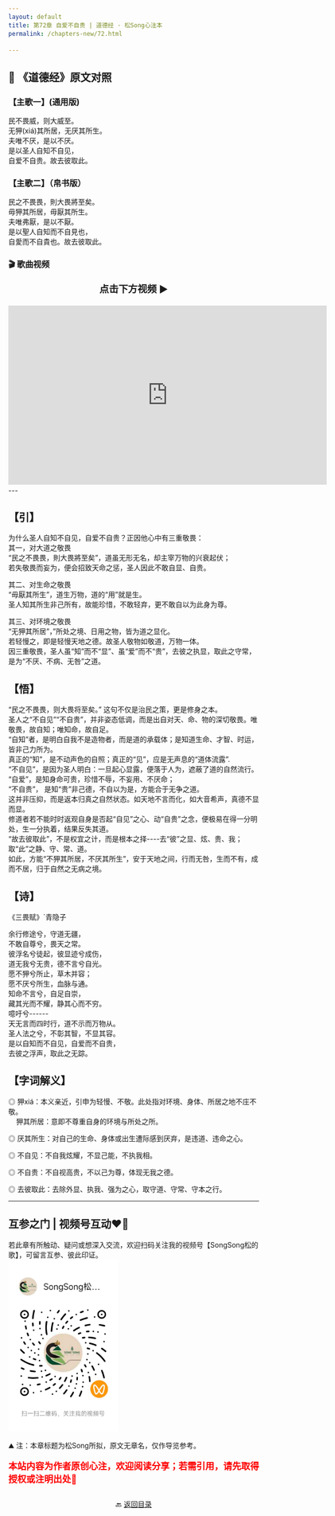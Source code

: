 ```yaml
---
layout: default
title: 第72章 自爱不自贵 | 道德经 · 松Song心注本
permalink: /chapters-new/72.html

---
```


## 📜 《道德经》原文对照
### 【主歌一】(通用版) 
民不畏威，则大威至。<br>
无狎(xiá)其所居，无厌其所生。<br>
夫唯不厌，是以不厌。<br>
是以圣人自知不自见，<br>
自爱不自贵。故去彼取此。<br>

### 【主歌二】（帛书版）
民之不畏畏，則大畏將至矣。<br>
毋狎其所居，毋厭其所生。<br>
夫唯弗厭，是以不厭。<br>
是以聖人自知而不自見也，<br>
自愛而不自貴也。故去彼取此。<br>

### 🎬 歌曲视频
<p style="text-align:center; font-size:1.2rem; font-weight:bold;">
  点击下方视频 ▶️
</p>

<iframe
  src="https://streamable.com/e/pm0l3y"
  width="640"
  height="360"
  frameborder="0"
  allowfullscreen
  loading="lazy">
</iframe>
---

## 【引】
为什么圣人自知不自见，自爱不自贵？正因他心中有三重敬畏：<br>
其一，对大道之敬畏<br>
“民之不畏畏，則大畏將至矣”，道虽无形无名，却主宰万物的兴衰起伏；<br>
若失敬畏而妄为，便会招致天命之惩，圣人因此不敢自显、自贵。<br>

其二、对生命之敬畏<br>
“毋厭其所生”，道生万物，道的“用”就是生。<br>
圣人知其所生非己所有，故能珍惜，不敢轻弃，更不敢自以为此身为尊。<br>

其三、对环境之敬畏<br>
“无狎其所居”，”所处之境、日用之物，皆为道之显化。<br>
若轻慢之，即是轻慢天地之德。故圣人敬物如敬道，万物一体。<br>
因三重敬畏，圣人虽“知”而不“显”、虽“爱”而不“贵”，去彼之执显，取此之守常，是为“不厌、不病、无咎”之道。<br>

## 【悟】
“民之不畏畏，则大畏将至矣。” 这句不仅是治民之策，更是修身之本。<br>
圣人之“不自见”“不自贵”，并非姿态低调，而是出自对天、命、物的深切敬畏。唯敬畏，故自知；唯知命，故自足。<br>
“自知”者，是明白自我不是造物者，而是道的承载体；是知道生命、才智、时运，皆非己力所为。<br>
真正的“知”，是不动声色的自照；真正的“见”，应是无声息的“道体流露”.<br>
“不自见”，是因为圣人明白：一旦起心显露，便落于人为，遮蔽了道的自然流行。<br>
“自爱”，是知身命可贵，珍惜不辱，不妄用、不厌命； <br>
“不自贵”， 是知“贵”非己德，不自以为是，方能合于无争之道。<br>
这并非压抑，而是返本归真之自然状态。如天地不言而化，如大音希声，真德不显而显。<br>
修道者若不能时时返观自身是否起“自见”之心、动“自贵”之念，便极易在得一分明处，生一分执着，结果反失其道。<br>
“故去彼取此”，不是权宜之计，而是根本之择----去“彼”之显、炫、贵、我；取“此”之静、守、常、道。<br>
如此，方能“不狎其所居，不厌其所生”，安于天地之间，行而无咎，生而不有，成而不居，归于自然之无病之境。<br>

## 【诗】
《三畏赋》`青隐子<br>

余行修途兮，守道无疆，<br>
不敢自尊兮，畏天之常。<br>
彼浮名兮徒起，彼显迹兮成伤，<br>
道无我兮无贵，德不言兮自光。<br>
愿不狎兮所止，草木并容；<br>
愿不厌兮所生，血脉与通。<br>
知命不言兮，自足自崇，<br>
藏其光而不耀，静其心而不穷。<br>
噫吁兮------<br>
天无言而四时行，道不示而万物从。<br>
圣人法之兮，不彰其智，不显其容。<br>
是以自知而不自见，自爱而不自贵，<br>
去彼之浮声，取此之无踪。<br>

## 【字词解义】

◎ 狎xiá：本义亲近，引申为轻慢、不敬。此处指对环境、身体、所居之地不庄不敬。<br>
&nbsp;&nbsp;&nbsp;&nbsp;狎其所居：意即不尊重自身的环境与所处之所。<br>

◎ 厌其所生：对自己的生命、身体或出生遭际感到厌弃，是违道、违命之心。<br>

◎ 不自见：不自我炫耀，不显己能，不执我相。<br>

◎ 不自贵：不自视高贵，不以己为尊，体现无我之德。<br>

◎ 去彼取此：去除外显、执我、强为之心，取守道、守常、守本之行。<br>

---
##  互参之门 | 视频号互动❤️🤝

若此章有所触动、疑问或想深入交流，欢迎扫码关注我的视频号【SongSong松的歌】，可留言互参、彼此印证。<br>
<img src="../img/qrcode_songsong.jpg" alt="扫码进入视频号" width="220">

⛰️ 注：本章标题为松Song所拟，原文无章名，仅作导览参考。<br>
<p style="color:red; font-size:18px; font-weight:bold;">
本站内容为作者原创心注，欢迎阅读分享；若需引用，请先取得授权或注明出处🙏
</p>

<p style="text-align:center; margin-top:2em;">
  🔙 <a href="{{ '/' | relative_url }}#catalog">返回目录</a>
</p>
